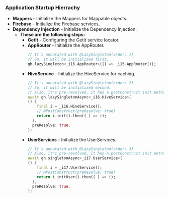 ### Application Startup Hierrachy

- **Mappers** - Initialize the Mappers for Mappable objects.
- **Firebase** - Initialize the Firebase services.
- **Dependency Injection** - Initialize the Dependency Injection.
  - **These are the following steps:**
    - **GetIt** - Configuring the GetIt service locator.
    - **AppRouter** - Initialize the AppRouter.
      ```dart
      // It's annotated with @LazySingleton(order: 1)
      // So, it will be initialized first.
      gh.lazySingleton<_i15.AppRouter>(() => _i15.AppRouter());
      ```
    - **HiveService** - Initialize the HiveService for caching.
      ```dart
      // It's annotated with @LazySingleton(order: 2)
      // So, it will be initialized second.
      // Also, it's pre-resolved, it has a postConstruct init method.
      await gh.lazySingletonAsync<_i16.HiveService>(
      () {
          final i = _i16.HiveService();
          // @PostConstruct(preResolve: true)
          return i.init().then((_) => i);
        },
        preResolve: true,
      );
      ```
    - **UserServices** - Initialize the UserServices.
      ```dart
      // It's annotated with @LazySingleton(order: 3)
      // Also, it's pre-resolved, it has a postConstruct init method.
      await gh.singletonAsync<_i17.UserService>(
      () {
          final i = _i17.UserService();
          // @PostConstruct(preResolve: true)
          return i.initUser().then((_) => i);
        },
        preResolve: true,
      );
      ```
